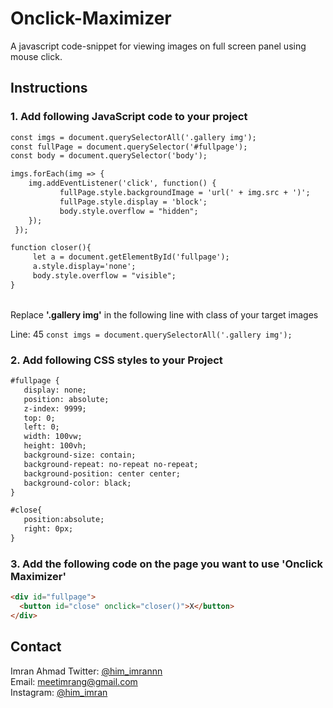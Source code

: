 # Onclick-Maximizer
A javascript code-snippet for viewing images on full screen panel using mouse click.

## Instructions

### 1. Add following JavaScript code to your project
```html
const imgs = document.querySelectorAll('.gallery img');
const fullPage = document.querySelector('#fullpage');
const body = document.querySelector('body');

imgs.forEach(img => {
    img.addEventListener('click', function() {
           fullPage.style.backgroundImage = 'url(' + img.src + ')';
           fullPage.style.display = 'block';
           body.style.overflow = "hidden";
    });
 });

function closer(){
     let a = document.getElementById('fullpage');
     a.style.display='none';
     body.style.overflow = "visible";    
}
```
<br>
Replace <b>'.gallery img'</b> in the following line with class of your target images

Line: 45 `const imgs = document.querySelectorAll('.gallery img');`

### 2. Add following CSS styles to your Project

```html
#fullpage {
   display: none;
   position: absolute;
   z-index: 9999;
   top: 0;
   left: 0;
   width: 100vw;
   height: 100vh;
   background-size: contain;
   background-repeat: no-repeat no-repeat;
   background-position: center center;
   background-color: black;
}

#close{
   position:absolute;
   right: 0px;
}
```

### 3. Add the following code on the page you want to use 'Onclick Maximizer'

```html
<div id="fullpage">
  <button id="close" onclick="closer()">X</button>
</div>
```

<!-- CONTACT -->
## Contact

Imran Ahmad
Twitter: [@him_imrannn](https://twitter.com/him_imrannn) <br>
Email: meetimrang@gmail.com <br>
Instagram: [@him_imran](https://instagram.com/him_imran)
